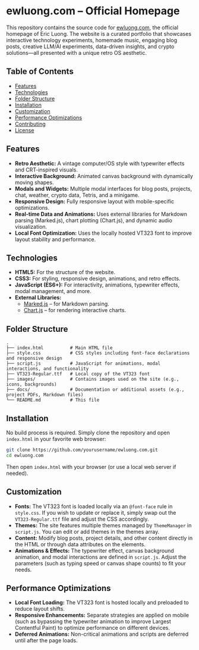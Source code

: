 # ewluong.com – Official Homepage

This repository contains the source code for [ewluong.com](https://ewluong.com), the official homepage of Eric Luong. The website is a curated portfolio that showcases interactive technology experiments, homemade music, engaging blog posts, creative LLM/AI experiments, data-driven insights, and crypto solutions—all presented with a unique retro OS aesthetic.

## Table of Contents

- [Features](#features)
- [Technologies](#technologies)
- [Folder Structure](#folder-structure)
- [Installation](#installation)
- [Customization](#customization)
- [Performance Optimizations](#performance-optimizations)
- [Contributing](#contributing)
- [License](#license)

## Features

- **Retro Aesthetic:** A vintage computer/OS style with typewriter effects and CRT-inspired visuals.
- **Interactive Background:** Animated canvas background with dynamically moving shapes.
- **Modals and Widgets:** Multiple modal interfaces for blog posts, projects, chat, weather, crypto data, Tetris, and a minigame.
- **Responsive Design:** Fully responsive layout with mobile-specific optimizations.
- **Real-time Data and Animations:** Uses external libraries for Markdown parsing (Marked.js), chart plotting (Chart.js), and dynamic audio visualization.
- **Local Font Optimization:** Uses the locally hosted VT323 font to improve layout stability and performance.

## Technologies

- **HTML5:** For the structure of the website.
- **CSS3:** For styling, responsive design, animations, and retro effects.
- **JavaScript (ES6+):** For interactivity, animations, typewriter effects, modal management, and more.
- **External Libraries:**
  - [Marked.js](https://marked.js.org/) – for Markdown parsing.
  - [Chart.js](https://www.chartjs.org/) – for rendering interactive charts.

## Folder Structure

```
.
├── index.html          # Main HTML file
├── style.css           # CSS styles including font-face declarations and responsive design
├── script.js           # JavaScript for animations, modal interactions, and functionality
├── VT323-Regular.ttf   # Local copy of the VT323 font
├── images/             # Contains images used on the site (e.g., icons, backgrounds)
├── docs/               # Documentation or additional assets (e.g., project PDFs, Markdown files)
└── README.md           # This file
```

## Installation

No build process is required. Simply clone the repository and open `index.html` in your favorite web browser:

```bash
git clone https://github.com/yourusername/ewluong.com.git
cd ewluong.com
```

Then open `index.html` with your browser (or use a local web server if needed).

## Customization

- **Fonts:** The VT323 font is loaded locally via an `@font-face` rule in `style.css`. If you wish to update or replace it, simply swap out the `VT323-Regular.ttf` file and adjust the CSS accordingly.
- **Themes:** The site features multiple themes managed by `ThemeManager` in `script.js`. You can edit or add themes in the themes array.
- **Content:** Modify blog posts, project details, and other content directly in the HTML or through data attributes on the elements.
- **Animations & Effects:** The typewriter effect, canvas background animation, and modal interactions are defined in `script.js`. Adjust the parameters (such as typing speed or canvas shape counts) to fit your needs.

## Performance Optimizations

- **Local Font Loading:** The VT323 font is hosted locally and preloaded to reduce layout shifts.
- **Responsive Enhancements:** Separate strategies are applied on mobile (such as bypassing the typewriter animation to improve Largest Contentful Paint) to optimize performance on different devices.
- **Deferred Animations:** Non-critical animations and scripts are deferred until after the page loads.
